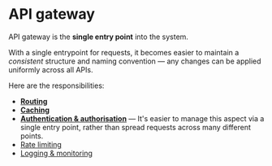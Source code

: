 # API gateway

API gateway is the **single entry point** into the system.

With a single entrypoint for requests, it becomes easier to maintain a _consistent_ structure and naming convention — any changes can be applied uniformly across all APIs.

Here are the responsibilities:
* [**Routing**](./routing.md)
* [**Caching**](./caching.md)
* [**Authentication & authorisation**](./authentication-and-authorisation.md) — It's easier to manage this aspect via a single entry point, rather than spread requests across many different points.
* [Rate limiting](./rate-limiting.md)
* [Logging & monitoring](./logging-and-monitoring.md)
  